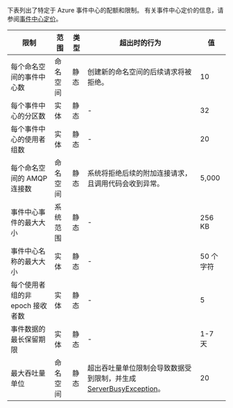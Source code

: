 下表列出了特定于 Azure 事件中心的配额和限制。 有关事件中心定价的信息，请参阅[事件中心定价](https://www.azure.cn/pricing/details/event-hubs/)。

| 限制 | 范围 | 类型 | 超出时的行为 | 值 |
| --- | --- | --- | --- | --- |
| 每个命名空间的事件中心数 |命名空间 |静态 |创建新的命名空间的后续请求将被拒绝。 |10 |
| 每个事件中心的分区数 |实体 |静态 |- |32 |
| 每个事件中心的使用者组数 |实体 |静态 |- |20 |
| 每个命名空间的 AMQP 连接数 |命名空间 |静态 |系统将拒绝后续的附加连接请求，且调用代码会收到异常。 |5,000 |
| 事件中心事件的最大大小|系统范围 |静态 |- |256 KB |
| 事件中心名称的最大大小 |实体 |静态 |- |50 个字符 |
| 每个使用者组的非 epoch 接收者数 |实体 |静态 |- |5 |
| 事件数据的最长保留期限 |实体 |静态 |- |1-7 天 |
| 最大吞吐量单位 |命名空间 |静态 |超出吞吐量单位限制会导致数据受到限制，并生成 [ServerBusyException](https://docs.microsoft.com/zh-cn/dotnet/api/microsoft.servicebus.messaging.serverbusyexception)。 |20 |
<!-- Not Available /azure-supportability/*.md , event-hubs/event-hubs-auto-inflate.md-->